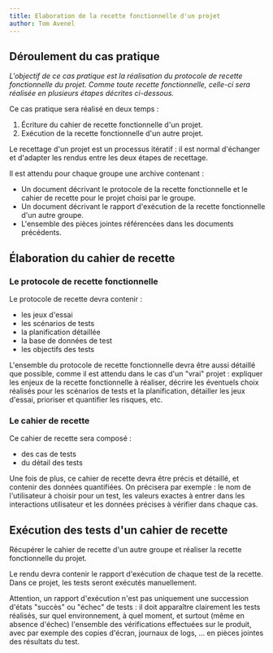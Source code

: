 ```yaml
---
title: Elaboration de la recette fonctionnelle d'un projet
author: Tom Avenel
---
```


## Déroulement du cas pratique 

_L'objectif de ce cas pratique est la réalisation du protocole de recette fonctionnelle du projet. Comme toute recette fonctionnelle, celle-ci sera réalisée en plusieurs étapes décrites ci-dessous._

Ce cas pratique sera réalisé en deux temps :

1. Écriture du cahier de recette fonctionnelle d'un projet.
2. Exécution de la recette fonctionnelle d'un autre projet.

Le recettage d'un projet est un processus itératif : il est normal d'échanger et d'adapter les rendus entre les deux étapes de recettage.

Il est attendu pour chaque groupe une archive contenant : 

- Un document décrivant le protocole de la recette fonctionnelle et le cahier de recette pour le projet choisi par le groupe.
- Un document décrivant le rapport d'exécution de la recette fonctionnelle d'un autre groupe.
- L'ensemble des pièces jointes référencées dans les documents précédents.

## Élaboration du cahier de recette

### Le protocole de recette fonctionnelle 

Le protocole de recette devra contenir : 

- les jeux d'essai 
- les scénarios de tests 
- la planification détaillée 
- la base de données de test 
- les objectifs des tests 

L'ensemble du protocole de recette fonctionnelle devra être aussi détaillé que possible, comme il est attendu dans le cas d'un "vrai" projet : expliquer les enjeux de la recette fonctionnelle à réaliser, décrire les éventuels choix réalisés pour les scénarios de tests et la planification, détailler les jeux d'essai, prioriser et quantifier les risques, etc. 

### Le cahier de recette 

Ce cahier de recette sera composé : 

- des cas de tests 
- du détail des tests 

Une fois de plus, ce cahier de recette devra être précis et détaillé, et contenir des données quantifiées. On précisera par exemple : le nom de l'utilisateur à choisir pour un test, les valeurs exactes à entrer dans les interactions utilisateur et les données précises à vérifier dans chaque cas. 

## Exécution des tests d'un cahier de recette

Récupérer le cahier de recette d'un autre groupe et réaliser la recette fonctionnelle du projet.

Le rendu devra contenir le rapport d'exécution de chaque test de la recette. Dans ce projet, les tests seront exécutés manuellement. 

Attention, un rapport d'exécution n'est pas uniquement une succession d'états "succès" ou "échec" de tests : il doit apparaître clairement les tests réalisés, sur quel environnement, à quel moment, et surtout (même en absence d'échec) l'ensemble des vérifications effectuées sur le produit, avec par exemple des copies d'écran, journaux de logs, … en pièces jointes des résultats du test. 

